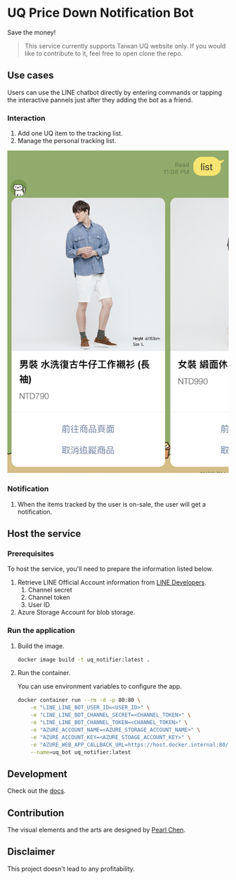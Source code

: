 # UQ Price Down Notification Bot

Save the money!

> This service currently supports Taiwan UQ website only. If you would like to contribute to it, feel free to open clone the repo.

## Use cases

Users can use the LINE chatbot directly by entering commands or tapping the interactive pannels just after they adding the bot as a friend.

### Interaction

1. Add one UQ item to the tracking list.
2. Manage the personal tracking list.

![demo-manage](pics/showcase_manage.jpg)

### Notification

1. When the items tracked by the user is on-sale, the user will get a notification.



## Host the service

### Prerequisites

To host the service, you'll need to prepare the information listed below.

1. Retrieve LINE Official Account information from [LINE Developers](https://developers.line.biz/).
    1. Channel secret
    1. Channel token
    1. User ID
2. Azure Storage Account for blob storage.

### Run the application

1. Build the image.

    ```bash
    docker image build -t uq_notifier:latest .
    ```

2. Run the container.

    You can use environment variables to configure the app.

    ```bash
    docker container run --rm -d -p 80:80 \
        -e "LINE_LINE_BOT_USER_ID=<USER_ID>" \
        -e "LINE_LINE_BOT_CHANNEL_SECRET=<CHANNEL_TOKEN>" \
        -e "LINE_LINE_BOT_CHANNEL_TOKEN=<CHANNEL_TOKEN>" \
        -e "AZURE_ACCOUNT_NAME=<AZURE_STORAGE_ACCOUNT_NAME>" \
        -e "AZURE_ACCOUNT_KEY=<AZURE_STOAGE_ACCOUNT_KEY>" \
        -e "AZURE_WEB_APP_CALLBACK_URL=https://host.docker.internal:80/callback" \
        --name=uq_bot uq_notifier:latest
    ```

## Development

Check out the [docs](docs/development.md).

## Contribution

The visual elements and the arts are designed by [Pearl Chen](mailto:pearlchen317@gmail.com).

## Disclaimer

This project doesn't lead to any profitability.
